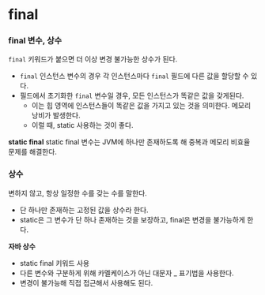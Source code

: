 final
==
### final 변수, 상수
`final` 키워드가 붙으면 더 이상 변경 불가능한 상수가 된다.
- `final` 인스턴스 변수의 경우 각 인스턴스마다 `final` 필드에 다른 값을 할당할 수 있다.
- 필드에서 초기화한 `final` 변수일 경우, 모든 인스턴스가 똑같은 값을 갖게된다.
  - 이는 힙 영역에 인스턴스들이 똑같은 값을 가지고 있는 것을 의미한다. 메모리 낭비가 발생한다.
  - 이럴 때, static 사용하는 것이 좋다.

**static final**
static final 변수는 JVM에 하나만 존재하도록 해 중복과 메모리 비효율 문제를 해결한다.

### 상수
변하지 않고, 항상 일정한 수를 갖는 수를 말한다.
- 단 하나만 존재하는 고정된 값을 상수라 한다.
- static은 그 변수가 단 하나 존재하는 것을 보장하고, final은 변경을 불가능하게 한다.

**자바 상수**
- static final 키워드 사용
- 다른 변수와 구분하게 위해 카멜케이스가 아닌 대문자 _ 표기법을 사용한다.
- 변경이 불가능해 직접 접근해서 사용해도 된다.

